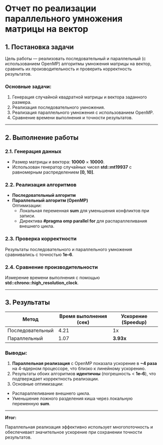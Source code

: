 # Отчет по реализации параллельного умножения матрицы на вектор

## 1. Постановка задачи

Цель работы — реализовать последовательный и параллельный (с использованием OpenMP) алгоритмы умножения матрицы на вектор, сравнить их производительность и проверить корректность результатов.

### Основные задачи:

1. Генерация случайной квадратной матрицы и вектора заданного размера.
2. Реализация последовательного умножения.
3. Реализация параллельного умножения с использованием OpenMP.
4. Сравнение времени выполнения и точности результатов.

---

## 2. Выполнение работы

### 2.1. Генерация данных

- Размер матрицы и вектора: **10000** × **10000**.
- Использован генератор случайных чисел **std::mt19937** с равномерным распределением **[0, 10]**.

### 2.2. Реализация алгоритмов

- **Последовательный алгоритм**
- **Параллельный алгоритм (OpenMP)**  
  Оптимизации:
  - Локальная переменная **sum** для уменьшения конфликтов при записи.
  - Директива **#pragma omp parallel for** для распараллеливания внешнего цикла.

### 2.3. Проверка корректности

Результаты последовательного и параллельного умножения сравнивались с точностью **1e–6**.

### 2.4. Сравнение производительности

Измерение времени выполнения с помощью **std::chrono::high_resolution_clock**.

---

## 3. Результаты

| Метод | Время выполнения (сек) | Ускорение (Speedup) |
|---|---|---|
| Последовательный | 4.21    | 1х    |
| Параллельный | 1.07    | **3.93х** |

### Выводы:

1. **Параллельная реализация** с OpenMP показала ускорение в **~4 раза** на 4-ядерном процессоре, что близко к линейному ускорению.
2. Результаты обоих алгоритмов **идентичны** (погрешность < **1e–6**), что подтверждает корректность реализации.
3. Основные оптимизации:
  - Распараллеливание внешнего цикла.
  - Уменьшение ложного разделения киша через локальную переменную **sum**.

---

**Итог:**

Параллельная реализация эффективно использует многопоточность и обеспечивает значительное ускорение при сохранении точности результатов.
